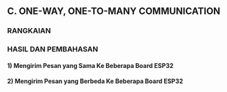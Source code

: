 ## C. ONE-WAY, ONE-TO-MANY COMMUNICATION
### RANGKAIAN
### HASIL DAN PEMBAHASAN
#### 1) Mengirim Pesan yang Sama Ke Beberapa Board ESP32
#### 2) Mengirim Pesan yang Berbeda Ke Beberapa Board ESP32

